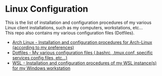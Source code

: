 # Linux Configuration

This is the list of installation and configuration procedures of my various Linux client installations, such as my computers, workstations, etc...   
This repo also contains my various configuration files (Dotfiles).    

* [Arch Linux - Installation and configuration procedures for Arch-Linux (according to my preferences)](https://github.com/Antiz96/Linux-Configuration/tree/main/Arch-Linux)
* [Dotfiles - My various configuration files (.bashrc, .tmux.conf, specific services config files, etc...)  ](https://github.com/Antiz96/Linux-Configuration/tree/main/Dotfiles)
* [WSL - Installation and configuration procedures of my WSL instance(s) for my Windows workstation](https://github.com/Antiz96/Linux-Configuration/tree/main/WSL)
